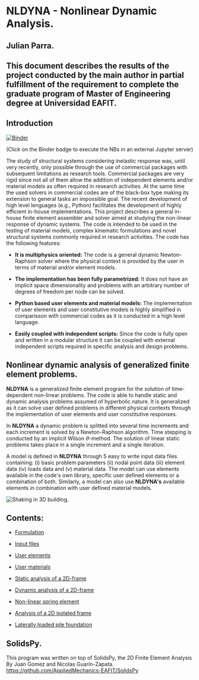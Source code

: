# NLDYNA - Nonlinear Dynamic Analysis.

## Julian Parra.

## This document describes the results of the project conducted by the main author in partial fulfillment of the requirement to complete the graduate program of Master of Engineering degree at Universidad EAFIT.

## Introduction

[![Binder](https://mybinder.org/badge_logo.svg)](https://mybinder.org/v2/gh/jgomezc1/nldyna/master)

(Click on the Binder badge to execute the NBs in an external Jupyter server)

The study of structural systems considering inelastic response was, until very recently, only possible through the use of commercial packages with subsequent limitations as research tools. Commercial packages are very rigid since not all of them allow the addition of independent elements and/or material models as often required in research activities. At the same time the used solvers in commercial codes are of the black-box type making its extension to general tasks an impossible goal. The recent development of high level lenguages (e.g., Python) facilitates the development of highly efficient in-house implementations. This project describes a general in-house finite element assembler and solver aimed at studying the non-linear response of dynamic systems. The code is intended to be used in the testing of material models, complex kinematic formulations and novel structural systems commonly required in research activities. The code has the following features:

* **It is multiphysics oriented:** The code is a general dynamic Newton-Raphson solver where the physical context is provided by the user in terms of material and/or element models.

* **The implementation has been fully parametrized:** It does not have an implicit space dimensionality and problems with an arbitrary number of degrees of freedom per node can be solved.

* **Python based user elements and material models:** The implementation of user elements and user constitutive models is highly simplified in comparisson with commercial codes as it is conducted in a high level language.

* **Easily coupled with independent scripts:** Since the code is fully open and written in a modular structure it can be coupled with external independent scripts required in specific analysis and design problems.


## Nonlinear dynamic analysis of generalized finite element problems.
**NLDYNA** is a generalized finite element program for the solution of time-dependent non-linear problems. The code is able to handle static and dynamic analysis problems assumed of hyperbolic nature. It is generalized as it can solve user defined problems in different physical contexts through the implementation of user elements and user constitutive responses.

In **NLDYNA** a dynamic problem is splitted into several time increments and each increment is solved by a Newton-Raphson algorithm. Time stepping is conducted by an implicit Wilson $\theta$-method. The solution of linear static problems takes place in a single increment and a single iteration. 

A model is defined in **NLDYNA** through 5 easy to write input data files containing: (i) basic problem parameters (ii) nodal point data (iii) element data (iv) loads data and (v) material data. The model can use elements available in the code's own library, specific user defined elements or a combination of both. Similarly, a model can also use **NLDYNA's** available elements in combination with user defined material models.

![Shaking in 3D building.](./notebooks/img/Model_Page.png)

## Contents:

* [Formulation](https://nbviewer.jupyter.org/github/jgomezc1/nldyna/blob/master/notebooks/02_Formulation.ipynb)

* [Input files](https://nbviewer.jupyter.org/github/jgomezc1/nldyna/blob/master/notebooks/03_NLDYNA.ipynb)

* [User elements](https://nbviewer.jupyter.org/github/jgomezc1/nldyna/blob/master/notebooks/04_UEL_subroutine.ipynb)

* [User materials](https://nbviewer.jupyter.org/github/jgomezc1/nldyna/blob/master/notebooks/05_UMAT_subroutine.ipynb)

* [Static analysis of a 2D-frame](https://nbviewer.jupyter.org/github/jgomezc1/nldyna/blob/master/notebooks/06_Example01.ipynb)

* [Dynamic analysis of a 2D-frame](https://nbviewer.jupyter.org/github/jgomezc1/nldyna/blob/master/notebooks/07_Example02.ipynb)

* [Non-linear spring element](https://nbviewer.jupyter.org/github/jgomezc1/nldyna/blob/master/notebooks/08_Example03.ipynb)

* [Analysis of a 2D isolated frame](https://nbviewer.jupyter.org/github/jgomezc1/nldyna/blob/master/notebooks/09_Example04.ipynb)

* [Laterally loaded pile foundation](https://nbviewer.jupyter.org/github/jgomezc1/nldyna/blob/master/notebooks/10_Example05.ipynb)

## SolidsPy.
This program was written on top of SolidsPy, the 2D Finite Element Analysis By Juan Gomez and Nicolas Guarín-Zapata.
https://github.com/AppliedMechanics-EAFIT/SolidsPy
